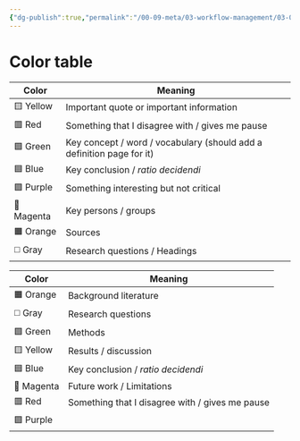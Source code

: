 ```yaml
---
{"dg-publish":true,"permalink":"/00-09-meta/03-workflow-management/03-02-zotero/zotero-annotations-key/","tags":[" #workflow/annotations"]}
---
```



# Color table

| Color      | Meaning                                                               |
| ---------- | --------------------------------------------------------------------- |
| 🟨 Yellow  | Important quote or important information                              |
| 🟥 Red     | Something that I disagree with / gives me pause                       |
| 🟩 Green   | Key concept / word / vocabulary (should add a definition page for it) |
| 🟦 Blue    | Key conclusion / *ratio decidendi*                                    |
| 🟪 Purple  | Something interesting but not critical                                |
| 🌸 Magenta | Key persons / groups                                                  |
| 🟧 Orange  | Sources                                                               |
| ◻️ Gray    | Research questions / Headings                                         | 


| Color      | Meaning                                         |
| ---------- | ----------------------------------------------- |
| 🟧 Orange  | Background literature                           |
| ◻️ Gray    | Research questions                              |
| 🟩 Green   | Methods                                         |
| 🟨 Yellow  | Results / discussion                            |
| 🟦 Blue    | Key conclusion / *ratio decidendi*              |
| 🌸 Magenta | Future work / Limitations                       | 
| 🟥 Red     | Something that I disagree with / gives me pause |
| 🟪 Purple  |                                                 |




